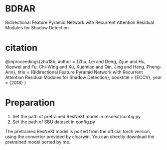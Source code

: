 # BDRAR
Bidirectional Feature Pyramid Network with Recurrent Attention Residual Modules for Shadow Detection

# citation
@inproceedings{zhu18b,
     author = {Zhu, Lei and Deng, Zijun and Hu, Xiaowei and Fu, Chi-Wing and Xu, Xuemiao and Qin, Jing and Heng, Pheng-Ann},
     title = {Bidirectional Feature Pyramid Network with Recurrent Attention Residual Modules for Shadow Detection},
     booktitle = {ECCV},
     year = {2018}
}

# Preparation
1. Set the path of pretrained ResNeXt model in resnext/config.py
2. Set the path of SBU dataset in config.py

The pretrained ResNeXt model is ported from the official torch version, using the convertor provided by clcarwin. You can directly download the pretrained model ported by me.
